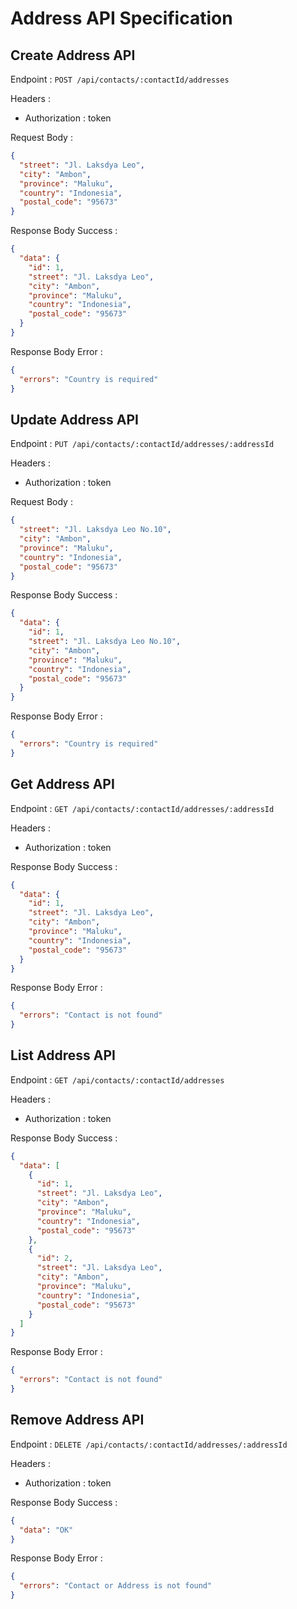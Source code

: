 # Address API Specification

## Create Address API

Endpoint : `POST /api/contacts/:contactId/addresses`

Headers :

- Authorization : token

Request Body :

```json
{
  "street": "Jl. Laksdya Leo",
  "city": "Ambon",
  "province": "Maluku",
  "country": "Indonesia",
  "postal_code": "95673"
}
```

Response Body Success :

```json
{
  "data": {
    "id": 1,
    "street": "Jl. Laksdya Leo",
    "city": "Ambon",
    "province": "Maluku",
    "country": "Indonesia",
    "postal_code": "95673"
  }
}
```

Response Body Error :

```json
{
  "errors": "Country is required"
}
```

## Update Address API

Endpoint : `PUT /api/contacts/:contactId/addresses/:addressId`

Headers :

- Authorization : token

Request Body :

```json
{
  "street": "Jl. Laksdya Leo No.10",
  "city": "Ambon",
  "province": "Maluku",
  "country": "Indonesia",
  "postal_code": "95673"
}
```

Response Body Success :

```json
{
  "data": {
    "id": 1,
    "street": "Jl. Laksdya Leo No.10",
    "city": "Ambon",
    "province": "Maluku",
    "country": "Indonesia",
    "postal_code": "95673"
  }
}
```

Response Body Error :

```json
{
  "errors": "Country is required"
}
```

## Get Address API

Endpoint : `GET /api/contacts/:contactId/addresses/:addressId`

Headers :

- Authorization : token

Response Body Success :

```json
{
  "data": {
    "id": 1,
    "street": "Jl. Laksdya Leo",
    "city": "Ambon",
    "province": "Maluku",
    "country": "Indonesia",
    "postal_code": "95673"
  }
}
```

Response Body Error :

```json
{
  "errors": "Contact is not found"
}
```

## List Address API

Endpoint : `GET /api/contacts/:contactId/addresses`

Headers :

- Authorization : token

Response Body Success :

```json
{
  "data": [
    {
      "id": 1,
      "street": "Jl. Laksdya Leo",
      "city": "Ambon",
      "province": "Maluku",
      "country": "Indonesia",
      "postal_code": "95673"
    },
    {
      "id": 2,
      "street": "Jl. Laksdya Leo",
      "city": "Ambon",
      "province": "Maluku",
      "country": "Indonesia",
      "postal_code": "95673"
    }
  ]
}
```

Response Body Error :

```json
{
  "errors": "Contact is not found"
}
```

## Remove Address API

Endpoint : `DELETE /api/contacts/:contactId/addresses/:addressId`

Headers :

- Authorization : token

Response Body Success :

```json
{
  "data": "OK"
}
```

Response Body Error :

```json
{
  "errors": "Contact or Address is not found"
}
```
